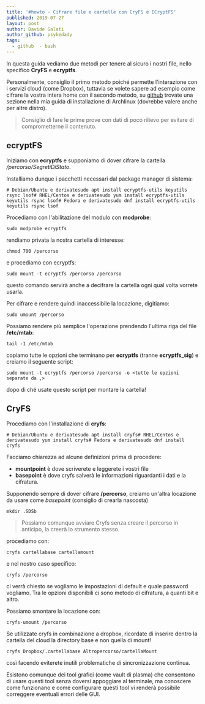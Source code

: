 ```yaml
---
title: '#howto - Cifrare file e cartelle con CryFS e ECryptFS'
published: 2019-07-27
layout: post
author: Davide Galati
author_github: psykedady
tags:
  - github  - bash
---
```

<p>In questa guida vediamo due metodi per tenere al sicuro i nostri file, nello specifico <strong>CryFS</strong> e <strong>ecryptfs</strong>.</p><p>Personalmente, consiglio il primo metodo poiché&nbsp;permette l'interazione con i servizi cloud (come Dropbox), tuttavia se volete sapere ad esempio come cifrare la vostra intera home con il secondo metodo, su <a href="https://github.com/PsykeDady/Archlinux_installazione">github</a>&nbsp;trovate una sezione nella mia guida di installazione di Archlinux (dovrebbe valere anche per altre distro).</p><blockquote><p>Consiglio di fare le prime prove con dati di poco rilievo per evitare di comprometterne il contenuto.</p></blockquote><h2>ecryptFS</h2><p>Iniziamo con <strong>ecryptfs</strong> e supponiamo di dover cifrare la cartella <em>/percorso/SegretiDiStato</em>.</p><p>Installiamo dunque i pacchetti necessari dal package manager di sistema:</p><pre><code class="language-bash"># Debian/Ubuntu e derivatesudo apt install ecryptfs-utils keyutils rsync lsof# RHEL/Centos e derivatesudo yum install ecryptfs-utils keyutils rsync lsof# Fedora e derivatesudo dnf install ecryptfs-utils keyutils rsync lsof</code></pre><p>Procediamo con l'abilitazione del modulo con <strong>modprobe</strong>:</p><pre><code class="language-bash">sudo modprobe ecryptfs</code></pre><p>rendiamo privata la nostra cartella di interesse:</p><pre><code class="language-bash">chmod 700 /percorso</code></pre><p>e procediamo con ecryptfs:</p><pre><code class="language-bash">sudo mount -t ecryptfs /percorso /percorso</code></pre><p>questo comando servirà anche a decifrare la cartella ogni qual volta vorrete usarla.</p><p>Per cifrare e rendere quindi inaccessibile la locazione, digitiamo:</p><pre><code class="language-bash">sudo umount /percorso</code></pre><p>Possiamo rendere più semplice l'operazione prendendo l'ultima riga del file <strong>/etc/mtab</strong>:</p><pre><code>tail -1 /etc/mtab</code></pre><p>copiamo tutte le opzioni che terminano per <strong>ecryptfs</strong> (tranne <strong>ecryptfs_sig</strong>) e creiamo il seguente script:</p><pre><code>sudo mount -t ecryptfs /percorso /percorso -o &lt;tutte le opzioni separate da ,&gt;</code></pre><p>dopo di ché usate questo script per montare la cartella!</p><h2>CryFS</h2><p>Procediamo con l'installazione di <strong>cryfs</strong>:</p><pre><code class="language-bash"># Debian/Ubuntu e derivatesudo apt install cryfs# RHEL/Centos e derivatesudo yum install cryfs# Fedora e derivatesudo dnf install cryfs</code></pre><p>Facciamo chiarezza ad alcune definizioni prima di procedere:</p><ul>	<li><strong>mountpoint</strong> è dove scriverete e leggerete i vostri file</li>	<li><strong>basepoint</strong> è dove cryfs salverà le informazioni riguardanti i dati e la cifratura.</li></ul><p>Supponendo sempre di dover cifrare <strong>/percorso</strong>, creiamo un'altra locazione da usare come <em>basepoint</em> (consiglio di crearla nascosta)</p><pre><code class="language-bash">mkdir .SDSb </code></pre><blockquote><p>Possiamo comunque avviare Cryfs senza creare il percorso in anticipo, la creerà lo strumento stesso.</p></blockquote><p>procediamo con:</p><pre><code>cryfs cartellabase cartellamount</code></pre><p>e nel nostro caso specifico:</p><pre><code>cryfs /percorso</code></pre><p>ci verrà chiesto se vogliamo le impostazioni di default e quale password vogliamo. Tra le opzioni disponibili ci sono metodo di cifratura, a quanti bit e altro.</p><p>Possiamo smontare la locazione con:</p><pre><code>cryfs-umount /percorso</code></pre><p>Se utilizzate cryfs in combinazione a dropbox, ricordate di inserire dentro la cartella del cloud la directory base e non quella di mount!</p><pre><code class="language-bash">cryfs Dropbox/.cartellabase Altropercorso/cartellaMount</code></pre><p>così facendo eviterete inutili problematiche di sincronizzazione continua.</p><p>Esistono comunque dei tool grafici (come vault di plasma) che consentono di usare questi tool senza doversi appoggiare al terminale, ma conoscere come funzionano e come configurare questi tool vi renderà possibile correggere eventuali errori delle GUI.</p>